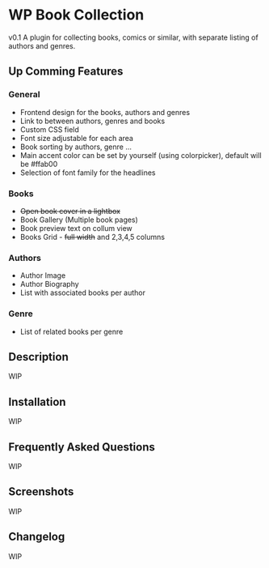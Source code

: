 # WP Book Collection #

v0.1 A plugin for collecting books, comics or similar, with separate listing of authors and genres.

## Up Comming Features ##

### General ###

* Frontend design for the books, authors and genres
* Link to between authors, genres and books
* Custom CSS field
* Font size adjustable for each area
* Book sorting by authors, genre ...
* Main accent color can be set by yourself (using colorpicker), default will be #ffab00
* Selection of font family for the headlines

### Books ###

* ~~Open book cover in a lightbox~~
* Book Gallery (Multiple book pages)
* Book preview text on collum view
* Books Grid - ~~full width~~ and 2,3,4,5 columns

### Authors ###

* Author Image
* Author Biography
* List with associated books per author

### Genre ###

* List of related books per genre

## Description ##

WIP

## Installation ##

WIP

## Frequently Asked Questions ##

WIP

## Screenshots ##

WIP

## Changelog ##

WIP


